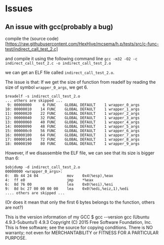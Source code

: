 # Issues

## An issue with gcc(probably a bug)
compile the (source code)[https://raw.githubusercontent.com/HexHive/mcsema/h.p/tests/src/c-func-test/indirect_call_test_2.c]

and compile it using the following command line
`gcc -m32 -O2 -c indirect_call_test_2.c -o indirect_call_test_2.o`

we can get an ELF file called `indirect_call_test_2.o`.

The issue is that:
If we get the size of function from readelf by reading the size of symbol `wrapper_0_args`,
we get 6.

    $readelf -s indirect_call_test_2.o
    ... others are skipped ...
     9: 00000000     6 FUNC    GLOBAL DEFAULT    1 wrapper_0_args
    10: 00000010    14 FUNC    GLOBAL DEFAULT    1 wrapper_1_args
    11: 00000020    22 FUNC    GLOBAL DEFAULT    1 wrapper_2_args
    12: 00000040    32 FUNC    GLOBAL DEFAULT    1 wrapper_3_args
    13: 00000060    40 FUNC    GLOBAL DEFAULT    1 wrapper_4_args
    14: 00000090    48 FUNC    GLOBAL DEFAULT    1 wrapper_5_args
    15: 000000c0    56 FUNC    GLOBAL DEFAULT    1 wrapper_6_args
    16: 00000100    64 FUNC    GLOBAL DEFAULT    1 wrapper_7_args
    17: 00000140    72 FUNC    GLOBAL DEFAULT    1 wrapper_8_args
    18: 00000190    80 FUNC    GLOBAL DEFAULT    1 wrapper_9_args

However, if we disassemble the ELF file, we can see that its size is bigger than 6:

    $objdump -d indirect_call_test_2.o
    00000000 <wrapper_0_args>:
    0:	8b 44 24 04          	mov    0x4(%esp),%eax
    4:	ff e0                	jmp    *%eax
    6:	8d 76 00             	lea    0x0(%esi),%esi
    9:	8d bc 27 00 00 00 00 	lea    0x0(%edi,%eiz,1),%edi
    .... others are skipped ...

(Or does it mean that only the first 6 bytes belongs to the function, others are not?)

This is the version information of my GCC
    $ gcc --version
    gcc (Ubuntu 4.9.3-5ubuntu1) 4.9.3
    Copyright (C) 2015 Free Software Foundation, Inc.
    This is free software; see the source for copying conditions.  There is NO
    warranty; not even for MERCHANTABILITY or FITNESS FOR A PARTICULAR PURPOSE.
